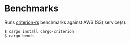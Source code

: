 # Benchmarks

Runs [criterion-rs][criterion-rs] benchmarks against AWS (S3) service(s).

```
$ cargo install cargo-criterion
$ cargo bench
```

[criterion-rs]: https://crates.io/crates/criterion

